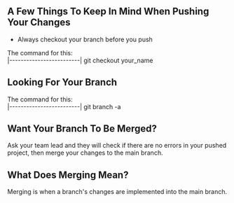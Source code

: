 A Few Things To Keep In Mind When Pushing Your Changes       
-
   - Always checkout your branch before you push



  The command for this:           
|-------------------------|
      git checkout your_name      


Looking For Your Branch     
-
  The command for this:           
|-------------------------|
      git branch -a          



           
Want Your Branch To Be  Merged?             
---------------------------------

 Ask your team lead and they will
 check if there are no errors in 
 your pushed project, then merge your changes to the main branch.


What Does Merging Mean?     
---------------------------------
 Merging is when a branch's changes are implemented into the main branch.                    
